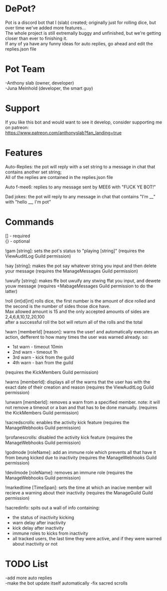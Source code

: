 # DePot?
Pot is a discord bot that I (slab) created; originally just for rolling dice, but over time we've added more features...   
The whole project is still extremally buggy and unfinished, but we're getting closer than ever to finishing it.  
If any of ya have any funny ideas for auto replies, go ahead and edit the replies.json file   

# Pot Team
-Anthony slab (owner, developer)  
-Juna Meinhold (developer, the smart guy)   

# Support
If you like this bot and would want to see it develop, consider supporting me on patreon:  
https://www.patreon.com/anthonyslab?fan_landing=true  

# Features
Auto-Replies: the pot will reply with a set string to a message in chat that contains another set string;  
All of the replies are contained in the replies.json file  

Auto f-mee6: replies to any message sent by MEE6 with "FUCK YE BOT!"

Dad jokes: the pot will reply to any message in chat that contains "I'm __" with "hello __, I'm pot"

# Commands
[] - required  
{} - optional 

!gam [string]: sets the pot's status to "playing [string]" (requires the ViewAuditLog Guild permission)  

!say [string]: makes the pot say whatever string you input and then delete your message (requires the ManageMessages Guild permission) 
  
!uwuify [string]: makes ffe bot uwuify any stwing ffat you input, and dewete youw message (requires <MabageMessages Guild permission to do the latter)  
  
!roll {int}d[int] rolls dice, the first number is the amount of dice rolled and the second is the number of sides those dice have.  
Max allowed amount is 15 and the only accepted amounts of sides are 2,4,6,8,10,12,20,100  
after a successful roll the bot will return all of the rolls and the total  
  
!warn [memberId] [reason]: warns the user! and automatically executes an action, defferent to how many times the user was warned already. so:  
- 1st warn - timeout 10min  
- 2nd warn - timeout 1h  
- 3rd warn - kick from the guild    
- 4th warn - ban from the guild    
 
(requires the KickMembers Guild permission)  

!warns [memberId]: displays all of the warns that the user has with the exact date of their creation and reason (requires the ViewAuditLog Guild permission)  

!unwarn [memberId]: removes a warn from a specified member. note: it will not remove a timeout or a ban and that has to be done manually. (requires the KickMembers Guild permission)  

!sacredscrolls: enables the activity kick feature (requires the ManageWebhooks Guild permission)  

!profanescrolls: disabled the activity kick feature (requires the ManageWebhooks Guild permission)  

!godmode [roleName]: add an immune role which prevents all that have it from beung kicked due to inactivity (requires the ManageWebhooks Guild permission)  

!devilmode [roleName]: removes an immune role (requires the ManageWebhooks Guild permission)  

!markedtime [TimeSpan]: sets the time at which an inacive member will recieve a warning about their inactivity (requires the ManageGuild Guild permission) 

!sacredinfo: spits out a wall of info containing:  
- the status of inactivity kicking  
- warn delay after inactivity  
- kick delay after inactivity  
- immune roles to kicks from inactivity  
- all tracked users, the last time they were active, and if they were warned about inactivity or not  

# TODO List
-add more auto replies  
-make the bot update itself automatically
-fix sacred scrolls
